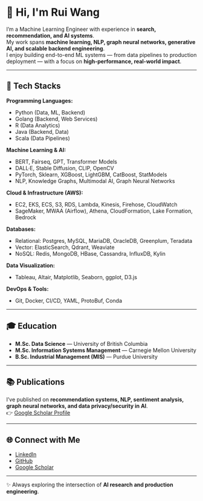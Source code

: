 # 👋 Hi, I'm Rui Wang  

I’m a Machine Learning Engineer with experience in **search, recommendation, and AI systems**.  
My work spans **machine learning, NLP, graph neural networks, generative AI, and scalable backend engineering**.  
I enjoy building end-to-end ML systems — from data pipelines to production deployment — with a focus on **high-performance, real-world impact**.  

---

## 🔧 Tech Stacks  

**Programming Languages:**  
- Python (Data, ML, Backend)  
- Golang (Backend, Web Services)  
- R (Data Analytics)  
- Java (Backend, Data)  
- Scala (Data Pipelines)  

**Machine Learning & AI:**  
- BERT, Fairseq, GPT, Transformer Models  
- DALL·E, Stable Diffusion, CLIP, OpenCV  
- PyTorch, Sklearn, XGBoost, LightGBM, CatBoost, StatModels  
- NLP, Knowledge Graphs, Multimodal AI, Graph Neural Networks  

**Cloud & Infrastructure (AWS):**  
- EC2, EKS, ECS, S3, RDS, Lambda, Kinesis, Firehose, CloudWatch  
- SageMaker, MWAA (Airflow), Athena, CloudFormation, Lake Formation, Bedrock  

**Databases:**  
- Relational: Postgres, MySQL, MariaDB, OracleDB, Greenplum, Teradata  
- Vector: ElasticSearch, Qdrant, Weaviate  
- NoSQL: Redis, MongoDB, HBase, Cassandra, InfluxDB, Kylin  

**Data Visualization:**  
- Tableau, Altair, Matplotlib, Seaborn, ggplot, D3.js  

**DevOps & Tools:**  
- Git, Docker, CI/CD, YAML, ProtoBuf, Conda  

---

## 🎓 Education  

- **M.Sc. Data Science** — University of British Columbia  
- **M.Sc. Information Systems Management** — Carnegie Mellon University  
- **B.Sc. Industrial Management (MIS)** — Purdue University  

---

## 📚 Publications  

I’ve published on **recommendation systems, NLP, sentiment analysis, graph neural networks, and data privacy/security in AI**.  
👉 [Google Scholar Profile](https://scholar.google.com/citations?user=fIf1oaMAAAAJ)  

---

## 🌐 Connect with Me  

- [LinkedIn](http://www.linkedin.com/in/ruiwang2)  
- [GitHub](https://github.com/wang-rui)  
- [Google Scholar](https://scholar.google.com/citations?user=fIf1oaMAAAAJ)  

---
✨ Always exploring the intersection of **AI research and production engineering**.
